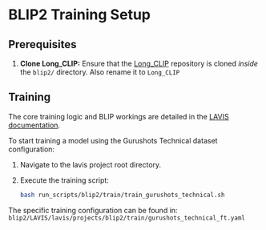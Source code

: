 # BLIP2 Training Setup

## Prerequisites

1.  **Clone Long_CLIP:** Ensure that the [Long_CLIP](https://github.com/beichenzbc/Long-CLIP) repository is cloned *inside* the `blip2/` directory. Also rename it to `Long_CLIP`

## Training

The core training logic and BLIP workings are detailed in the [LAVIS documentation](https://github.com/salesforce/LAVIS).

To start training a model using the Gurushots Technical dataset configuration:

1.  Navigate to the lavis project root directory.
2.  Execute the training script:

    ```bash
    bash run_scripts/blip2/train/train_gurushots_technical.sh
    ```

The specific training configuration can be found in:
`blip2/LAVIS/lavis/projects/blip2/train/gurushots_technical_ft.yaml`
